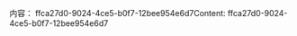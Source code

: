 <span data-ttu-id="5183e-101">内容： ffca27d0-9024-4ce5-b0f7-12bee954e6d7</span><span class="sxs-lookup"><span data-stu-id="5183e-101">Content: ffca27d0-9024-4ce5-b0f7-12bee954e6d7</span></span>